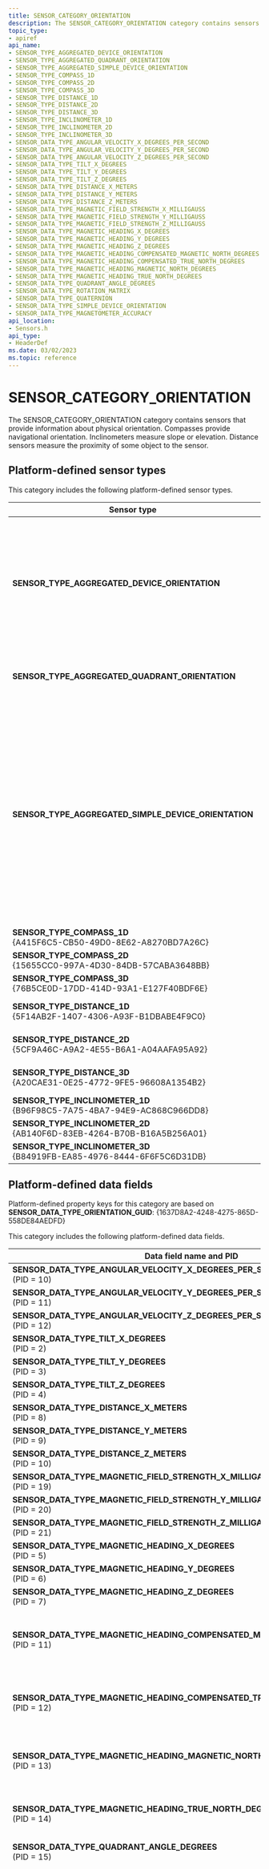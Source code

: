 ```yaml
---
title: SENSOR_CATEGORY_ORIENTATION
description: The SENSOR_CATEGORY_ORIENTATION category contains sensors that provide information about physical orientation.
topic_type:
- apiref
api_name:
- SENSOR_TYPE_AGGREGATED_DEVICE_ORIENTATION
- SENSOR_TYPE_AGGREGATED_QUADRANT_ORIENTATION
- SENSOR_TYPE_AGGREGATED_SIMPLE_DEVICE_ORIENTATION
- SENSOR_TYPE_COMPASS_1D
- SENSOR_TYPE_COMPASS_2D
- SENSOR_TYPE_COMPASS_3D
- SENSOR_TYPE_DISTANCE_1D
- SENSOR_TYPE_DISTANCE_2D
- SENSOR_TYPE_DISTANCE_3D
- SENSOR_TYPE_INCLINOMETER_1D
- SENSOR_TYPE_INCLINOMETER_2D
- SENSOR_TYPE_INCLINOMETER_3D
- SENSOR_DATA_TYPE_ANGULAR_VELOCITY_X_DEGREES_PER_SECOND
- SENSOR_DATA_TYPE_ANGULAR_VELOCITY_Y_DEGREES_PER_SECOND
- SENSOR_DATA_TYPE_ANGULAR_VELOCITY_Z_DEGREES_PER_SECOND
- SENSOR_DATA_TYPE_TILT_X_DEGREES
- SENSOR_DATA_TYPE_TILT_Y_DEGREES
- SENSOR_DATA_TYPE_TILT_Z_DEGREES
- SENSOR_DATA_TYPE_DISTANCE_X_METERS
- SENSOR_DATA_TYPE_DISTANCE_Y_METERS
- SENSOR_DATA_TYPE_DISTANCE_Z_METERS
- SENSOR_DATA_TYPE_MAGNETIC_FIELD_STRENGTH_X_MILLIGAUSS
- SENSOR_DATA_TYPE_MAGNETIC_FIELD_STRENGTH_Y_MILLIGAUSS
- SENSOR_DATA_TYPE_MAGNETIC_FIELD_STRENGTH_Z_MILLIGAUSS
- SENSOR_DATA_TYPE_MAGNETIC_HEADING_X_DEGREES
- SENSOR_DATA_TYPE_MAGNETIC_HEADING_Y_DEGREES
- SENSOR_DATA_TYPE_MAGNETIC_HEADING_Z_DEGREES
- SENSOR_DATA_TYPE_MAGNETIC_HEADING_COMPENSATED_MAGNETIC_NORTH_DEGREES
- SENSOR_DATA_TYPE_MAGNETIC_HEADING_COMPENSATED_TRUE_NORTH_DEGREES
- SENSOR_DATA_TYPE_MAGNETIC_HEADING_MAGNETIC_NORTH_DEGREES
- SENSOR_DATA_TYPE_MAGNETIC_HEADING_TRUE_NORTH_DEGREES
- SENSOR_DATA_TYPE_QUADRANT_ANGLE_DEGREES
- SENSOR_DATA_TYPE_ROTATION_MATRIX
- SENSOR_DATA_TYPE_QUATERNION
- SENSOR_DATA_TYPE_SIMPLE_DEVICE_ORIENTATION
- SENSOR_DATA_TYPE_MAGNETOMETER_ACCURACY
api_location:
- Sensors.h
api_type:
- HeaderDef
ms.date: 03/02/2023
ms.topic: reference
---
```


# SENSOR_CATEGORY_ORIENTATION

The SENSOR_CATEGORY_ORIENTATION category contains sensors that provide information about physical orientation. Compasses provide navigational orientation. Inclinometers measure slope or elevation. Distance sensors measure the proximity of some object to the sensor.

## Platform-defined sensor types

This category includes the following platform-defined sensor types.

| Sensor type | Description |
|---|---|
| **SENSOR_TYPE_AGGREGATED_DEVICE_ORIENTATION** | Specifies the current device orientation by returning a Quaternion and, in some cases, a rotation matrix. (The rotation matrix is optional.) |
| **SENSOR_TYPE_AGGREGATED_QUADRANT_ORIENTATION** | Specifies the current device orientation in degrees. |
| **SENSOR_TYPE_AGGREGATED_SIMPLE_DEVICE_ORIENTATION** | Specifies the device orientation as an enumeration. (This type specifies the device orientation using one of four general quadrants: 0 degrees, 90 degrees counter clockwise, 180-counter clockwise, and 270 degrees counter clockwise.) |
| **SENSOR_TYPE_COMPASS_1D**<br>{A415F6C5-CB50-49D0-8E62-A8270BD7A26C} | One-axis compasses. |
| **SENSOR_TYPE_COMPASS_2D**<br>{15655CC0-997A-4D30-84DB-57CABA3648BB} | Two-axis compasses. |
| **SENSOR_TYPE_COMPASS_3D**<br>{76B5CE0D-17DD-414D-93A1-E127F40BDF6E} | Three-axis compasses. |
| **SENSOR_TYPE_DISTANCE_1D**<br>{5F14AB2F-1407-4306-A93F-B1DBABE4F9C0} | One-axis distance sensors. |
| **SENSOR_TYPE_DISTANCE_2D**<br>{5CF9A46C-A9A2-4E55-B6A1-A04AAFA95A92} | Two-axis distance sensors. |
| **SENSOR_TYPE_DISTANCE_3D**<br>{A20CAE31-0E25-4772-9FE5-96608A1354B2} | Three-axis distance sensors. |
| **SENSOR_TYPE_INCLINOMETER_1D**<br>{B96F98C5-7A75-4BA7-94E9-AC868C966DD8} | One-axis inclinometers. |
| **SENSOR_TYPE_INCLINOMETER_2D**<br>{AB140F6D-83EB-4264-B70B-B16A5B256A01} | Two-axis inclinometers. |
| **SENSOR_TYPE_INCLINOMETER_3D**<br>{B84919FB-EA85-4976-8444-6F6F5C6D31DB} | Three-axis inclinometers. |

## Platform-defined data fields

Platform-defined property keys for this category are based on **SENSOR_DATA_TYPE_ORIENTATION_GUID**: {1637D8A2-4248-4275-865D-558DE84AEDFD}

This category includes the following platform-defined data fields.

| Data field name and PID | Type | Description |
|---|---|---|
| **SENSOR_DATA_TYPE_ANGULAR_VELOCITY_X_DEGREES_PER_SECOND**<br>(PID = 10) | **VT_R8** | Gyrometer x-axis velocity, in degrees per second. |
| **SENSOR_DATA_TYPE_ANGULAR_VELOCITY_Y_DEGREES_PER_SECOND**<br>(PID = 11) | **VT_R8** | Gyrometer y-axis velocity, in degrees per second. |
| **SENSOR_DATA_TYPE_ANGULAR_VELOCITY_Z_DEGREES_PER_SECOND**<br>(PID = 12) | **VT_R8** | Gyrometer z-axis velocity, in degrees per second. |
| **SENSOR_DATA_TYPE_TILT_X_DEGREES**<br>(PID = 2) | **VT_R4** | Inclinometer x-axis angle, in degrees. |
| **SENSOR_DATA_TYPE_TILT_Y_DEGREES**<br>(PID = 3) | **VT_R4** | Inclinometer y-axis angle, in degrees. |
| **SENSOR_DATA_TYPE_TILT_Z_DEGREES**<br>(PID = 4) | **VT_R4** | Inclinometer z-axis angle, in degrees. |
| **SENSOR_DATA_TYPE_DISTANCE_X_METERS**<br>(PID = 8) | **VT_R4** | X-axis distance, in meters. |
| **SENSOR_DATA_TYPE_DISTANCE_Y_METERS**<br>(PID = 9) | **VT_R4** | Y-axis distance, in meters. |
| **SENSOR_DATA_TYPE_DISTANCE_Z_METERS**<br>(PID = 10) | **VT_R4** | Z-axis distance, in meters. |
| **SENSOR_DATA_TYPE_MAGNETIC_FIELD_STRENGTH_X_MILLIGAUSS**<br>(PID = 19) | **VT_R8** | Magnetometer x-axis field strength, in milligauss. |
| **SENSOR_DATA_TYPE_MAGNETIC_FIELD_STRENGTH_Y_MILLIGAUSS**<br>(PID = 20) | **VT_R8** | Magnetometer y-axis field strength, in milligauss. |
| **SENSOR_DATA_TYPE_MAGNETIC_FIELD_STRENGTH_Z_MILLIGAUSS**<br>(PID = 21) | **VT_R8** | Magnetometer z-axis field strength, in milligauss. |
| **SENSOR_DATA_TYPE_MAGNETIC_HEADING_X_DEGREES**<br>(PID = 5) | **VT_R4** | Compass x-axis heading, in degrees. |
| **SENSOR_DATA_TYPE_MAGNETIC_HEADING_Y_DEGREES**<br>(PID = 6) | **VT_R4** | Compass y-axis heading, in degrees. |
| **SENSOR_DATA_TYPE_MAGNETIC_HEADING_Z_DEGREES**<br>(PID = 7) | **VT_R4** | Compass z-axis heading, in degrees. |
| **SENSOR_DATA_TYPE_MAGNETIC_HEADING_COMPENSATED_MAGNETIC_NORTH_DEGREES**<br>(PID = 11) | **VT_R8** | Compensated compass heading relative to magnetic North in degrees. This compensation causes the measurement of the heading angle to be represented as if a compass device is laying flat on level ground where the PC is located. |
| **SENSOR_DATA_TYPE_MAGNETIC_HEADING_COMPENSATED_TRUE_NORTH_DEGREES**<br>(PID = 12) | **VT_R8** | Compensated compass heading relative to true North in degrees. This compensation causes the measurement of the heading angle to be represented as if a compass device is laying flat on level ground where the PC is located. |
| **SENSOR_DATA_TYPE_MAGNETIC_HEADING_MAGNETIC_NORTH_DEGREES**<br>(PID = 13) | **VT_R8** | Uncompensated compass heading relative to magnetic North in degrees. The measurement of the heading angle is represented as measured on the plane that the compass device is installed relative to. |
| **SENSOR_DATA_TYPE_MAGNETIC_HEADING_TRUE_NORTH_DEGREES**<br>(PID = 14) | **VT_R8** | Uncompensated compass heading relative to true North in degrees. The measurement of the heading angle is represented as measured on the plane that the compass device is installed relative to. |
| **SENSOR_DATA_TYPE_QUADRANT_ANGLE_DEGREES**<br>(PID = 15) | **VT_R8** | Aggregated quadrant-orientation, in degrees. |
| **SENSOR_DATA_TYPE_ROTATION_MATRIX**<br>(PID = 16) | **VT_VECTOR\|VT_UI1** | Counted array representing the orientation of the device in 3D space as a 3x3 rotation matrix (VT_VECTOR\|VT_UI1).<br><br> Data for vector types is always serialized as VT_UI1 (an array of unsigned, 1-byte characters). This data field must contain each value as a single-precision float (VT_R4).<br><br> This array is expressed as a matrix:<br>![rotation matrix](images/sensor-data-type-rotation-matrix.png)<br><br> These values are ordered in the rotation matrix data field array as follows:<br>M11,M12,M13,M21,M22,M23,M31,M32, M33Note that for devices implementing support for the in-box Windows 8 HID sensor class driver, this data field is optional. If only **SENSOR_DATA_TYPE_QUATERNION** is implemented, **SENSOR_DATA_TYPE_ROTATION_MATRIX** will be calculated and populated for each data report sent. Devices not using the in-box HID sensor class driver need to calculate and expose both **SENSOR_DATA_TYPE_QUATERNION** and **SENSOR_DATA_TYPE_ROTATION_MATRIX** sensor data fields. |
| **SENSOR_DATA_TYPE_QUATERNION**<br>(PID = 17) | **VT_VECTOR\|VT_UI1** | The x, y, z, w values of a quaternion representing the orientation of the device in 3D space. (VT_VECTOR\|VT_UI1).<br><br> Data for vector types is always serialized as VT_UI1 (an array of unsigned, 1-byte characters).<br><br>This data field must contain each value as a single-precision float (VT_R4).<br><br>The order of the values in this array is as follows: [x,y,z,w]<br><br>The W value of a quaternion is limited to [0,1] instead of the full [-1, 1].<br><br> All rotations must be stated in the forward direction (and not the reverse).<br><br>Note: The output of quaternion should be in normalized format. When quaternions are expressed in normalized format, the values will satisfy the following:<br>![quaternion formula](images/sensor-data-type-quaternion-formula.png) |
| **SENSOR_DATA_TYPE_SIMPLE_DEVICE_ORIENTATION**<br>(PID = 18) | **VT_UI4** | Aggregated device-orientation, specified as an enumeration. (The enumeration values correspond to one of four quadrants.) |
| **SENSOR_DATA_TYPE_MAGNETOMETER_ACCURACY**<br>(PID = 22) | **VT_I4** | Magnetometer accuracy reading, specified as an enumeration. |

## Requirements

| &nbsp; | &nbsp; |
|---|---|
| **Minimum supported client** | Windows 7 |
| **Minimum supported server** | None supported |
| **Header** | sensors.h |
